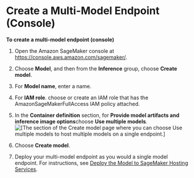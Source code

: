 # Create a Multi\-Model Endpoint \(Console\)<a name="create-multi-model-endpoint-console"></a>



**To create a multi\-model endpoint \(console\)**

1. Open the Amazon SageMaker console at [https://console\.aws\.amazon\.com/sagemaker/](https://console.aws.amazon.com/sagemaker/)\.

1. Choose **Model**, and then from the **Inference** group, choose **Create model**\. 

1. For **Model name**, enter a name\.

1. For **IAM role**\. choose or create an IAM role that has the AmazonSageMakerFullAccess IAM policy attached\. 

1.  In the **Container definition** section, for **Provide model artifacts and inference image options**choose **Use multiple models**\.  
![\[The section of the Create model page where you can choose Use multiple models to host multiple models on a single endpoint.\]](http://docs.aws.amazon.com/sagemaker/latest/dg/images/mme-create-model-ux-2.PNG)

1. Choose **Create model**\.

1. Deploy your multi\-model endpoint as you would a single model endpoint\. For instructions, see [Deploy the Model to SageMaker Hosting Services](ex1-model-deployment.md#ex1-deploy-model)\.